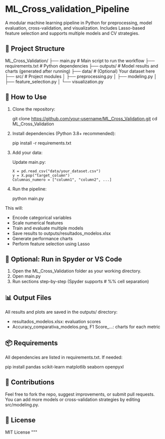 # ML_Cross_validation_Pipeline
A modular machine learning pipeline in Python for preprocessing, model evaluation, cross-validation, and visualization. Includes Lasso-based feature selection and supports multiple models and CV strategies.

📁 Project Structure
--------------------

ML_Cross_Validation/
├── main.py                   # Main script to run the workflow
├── requirements.txt          # Python dependencies
├── outputs/                  # Model results and charts (generated after running)
├── data/                     # (Optional) Your dataset here
├── src/                      # Project modules
│   ├── preprocessing.py
│   ├── modeling.py
│   ├── feature_selection.py
│   └── visualization.py

🚀 How to Use
--------------

1. Clone the repository:

   git clone https://github.com/your-username/ML_Cross_Validation.git
   cd ML_Cross_Validation

2. Install dependencies (Python 3.8+ recommended):

   pip install -r requirements.txt

3. Add your data:

   Update main.py:

       X = pd.read_csv("data/your_dataset.csv")
       y = X.pop("target_column")
       Columnas_numero = ["column1", "column2", ...]

4. Run the pipeline:

   python main.py

This will:
- Encode categorical variables
- Scale numerical features
- Train and evaluate multiple models
- Save results to outputs/resultados_modelos.xlsx
- Generate performance charts
- Perform feature selection using Lasso

🧪 Optional: Run in Spyder or VS Code
-------------------------------------
1. Open the ML_Cross_Validation folder as your working directory.
2. Open main.py
3. Run sections step-by-step (Spyder supports # %% cell separation)

📊 Output Files
----------------
All results and plots are saved in the outputs/ directory:
- resultados_modelos.xlsx: evaluation scores
- Accuracy_comparativa_modelos.png, F1 Score_...: charts for each metric

📦 Requirements
----------------
All dependencies are listed in requirements.txt. If needed:

   pip install pandas scikit-learn matplotlib seaborn openpyxl

🤝 Contributions
----------------
Feel free to fork the repo, suggest improvements, or submit pull requests.  
You can add more models or cross-validation strategies by editing src/modeling.py.

📄 License
-----------
MIT License
"""
